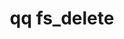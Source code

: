 ---
category: fs
command: fs_delete
optional_options:
- alternate: []
  help: File system object path
  name: --path
  required: false
- alternate: []
  help: File system object ID
  name: --id
  required: false
permalink: /qq-cli-command-guide/fs/fs_delete.html
positional_options: []
sidebar: qq_cli_command_reference_sidebar
summary: This section explains how to use the <code>qq fs_delete</code> command.
synopsis: Delete a file system object
title: qq fs_delete
usage: qq fs_delete [-h] (--path PATH | --id ID)
zendesk_source: qq CLI Command Guide

---